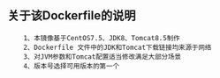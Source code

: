 
关于该Dockerfile的说明
---------------------
		1、本镜像基于CentOS7.5、JDK8、Tomcat8.5制作
		2、Dockerfile 文件中的JDK和Tomcat下载链接均来源于网络
		3、对JVM参数和Tomcat配置适当修改满足大部分场景
		4、版本号选择可用版本的第一个
